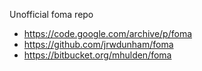 Unofficial foma repo

* https://code.google.com/archive/p/foma
* https://github.com/jrwdunham/foma 
* https://bitbucket.org/mhulden/foma
